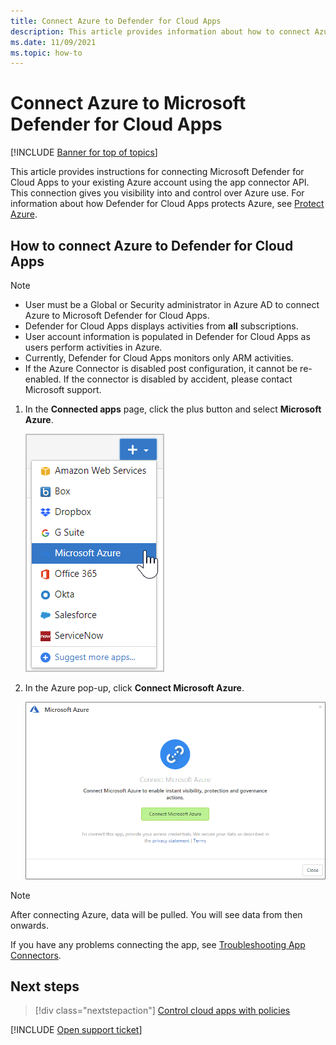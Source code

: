 ```yaml
---
title: Connect Azure to Defender for Cloud Apps
description: This article provides information about how to connect Azure to Defender for Cloud Apps using the API connector for visibility and control over use.
ms.date: 11/09/2021
ms.topic: how-to
---
```

# Connect Azure to Microsoft Defender for Cloud Apps

[!INCLUDE [Banner for top of topics](includes/banner.md)]

This article provides instructions for connecting Microsoft Defender for Cloud Apps to your existing Azure account using the app connector API. This connection gives you visibility into and control over Azure use. For information about how Defender for Cloud Apps protects Azure, see [Protect Azure](protect-azure.md).

## How to connect Azure to Defender for Cloud Apps

> [!NOTE]
>
> - User must be a Global or Security administrator in Azure AD to connect Azure to Microsoft Defender for Cloud Apps.
> - Defender for Cloud Apps displays activities from **all** subscriptions.
> - User account information is populated in Defender for Cloud Apps as users perform activities in Azure.
> - Currently, Defender for Cloud Apps monitors only ARM activities.
> - If the Azure Connector is disabled post configuration, it cannot be re-enabled. If the connector is disabled by accident, please contact Microsoft support.

1. In the **Connected apps** page, click the plus button and select **Microsoft Azure**.

    ![connect Azure menu item.](media/connect-azure-menu.png)

2. In the Azure pop-up, click **Connect Microsoft Azure**.

    ![connect Azure.](media/connect-azure.png)

> [!NOTE]
> After connecting Azure, data will be pulled. You will see data from then onwards.

If you have any problems connecting the app, see [Troubleshooting App Connectors](troubleshooting-api-connectors-using-error-messages.md).

## Next steps

> [!div class="nextstepaction"]
> [Control cloud apps with policies](control-cloud-apps-with-policies.md)

[!INCLUDE [Open support ticket](includes/support.md)]
